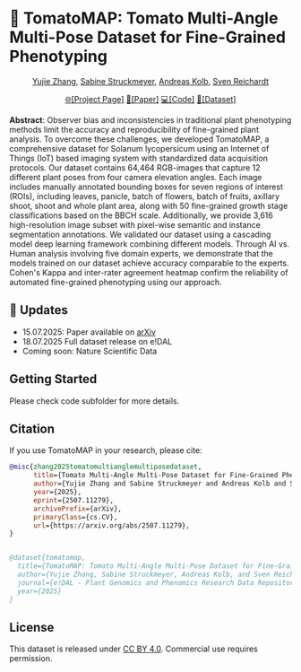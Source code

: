 # 🍅 TomatoMAP: Tomato Multi-Angle Multi-Pose Dataset for Fine-Grained Phenotyping

<p align="center">
<a href="https://scholar.google.com/">Yujie Zhang</a>,
<a href="https://scholar.google.com/">Sabine Struckmeyer</a>,
<a href="https://scholar.google.com/">Andreas Kolb</a>,
<a href="https://scholar.google.com/">Sven Reichardt</a>
</p>

<p align="center">
<a href="https://0yj.github.io/tomato_map/">🌐[Project Page]</a>
<a href="https://arxiv.org/abs/2507.11279">📄[Paper]</a>
<a href="https://github.com/0YJ/TomatoMAP">💻[Code]</a>
<a href="https://doi.ipk-gatersleben.de/DOI/89386758-8bfd-41ca-aa9c-ee363e9d94c9/073051f0-b05e-4b43-a9cd-0435fe7cd913/2/1847940088">📁[Dataset]</a>
</p>

<p style="align:justify"><b>Abstract</b>: Observer bias and inconsistencies in traditional plant phenotyping methods limit the accuracy and reproducibility of fine-grained plant analysis. To overcome these challenges, we developed TomatoMAP, a comprehensive dataset for Solanum lycopersicum using an Internet of Things (IoT) based imaging system with standardized data acquisition protocols. Our dataset contains 64,464 RGB-images that capture 12 different plant poses from four camera elevation angles. Each image includes manually annotated bounding boxes for seven regions of interest (ROIs), including leaves, panicle, batch of flowers, batch of fruits, axillary shoot, shoot and whole plant area, along with 50 fine-grained growth stage classifications based on the BBCH scale. Additionally, we provide 3,616 high-resolution image subset with pixel-wise semantic and instance segmentation annotations. We validated our dataset using a cascading model deep learning framework combining different models. Through AI vs. Human analysis involving five domain experts, we demonstrate that the models trained on our dataset achieve accuracy comparable to the experts. Cohen's Kappa and inter-rater agreement heatmap confirm the reliability of automated fine-grained phenotyping using our approach.</p>

## 📢 Updates

* 15.07.2025: Paper available on [arXiv](https://arxiv.org/abs/2507.11279)
* 18.07.2025 Full dataset release on e!DAL
* Coming soon: Nature Scientific Data

## Getting Started
Please check code subfolder for more details.

## Citation

If you use TomatoMAP in your research, please cite:

```bibtex
@misc{zhang2025tomatomultianglemultiposedataset,
      title={Tomato Multi-Angle Multi-Pose Dataset for Fine-Grained Phenotyping}, 
      author={Yujie Zhang and Sabine Struckmeyer and Andreas Kolb and Sven Reichardt},
      year={2025},
      eprint={2507.11279},
      archivePrefix={arXiv},
      primaryClass={cs.CV},
      url={https://arxiv.org/abs/2507.11279}, 
}


@dataset{tomatomap,
  title={TomatoMAP: Tomato Multi-Angle Multi-Pose Dataset for Fine-Grained Phenotyping},
  author={Yujie Zhang, Sabine Struckmeyer, Andreas Kolb, and Sven Reichardt},
  journal={e!DAL - Plant Genomics and Phenomics Research Data Repository (PGP)},
  year={2025}
}
```

## License

This dataset is released under [CC BY 4.0](https://creativecommons.org/licenses/by/4.0/). Commercial use requires permission.
